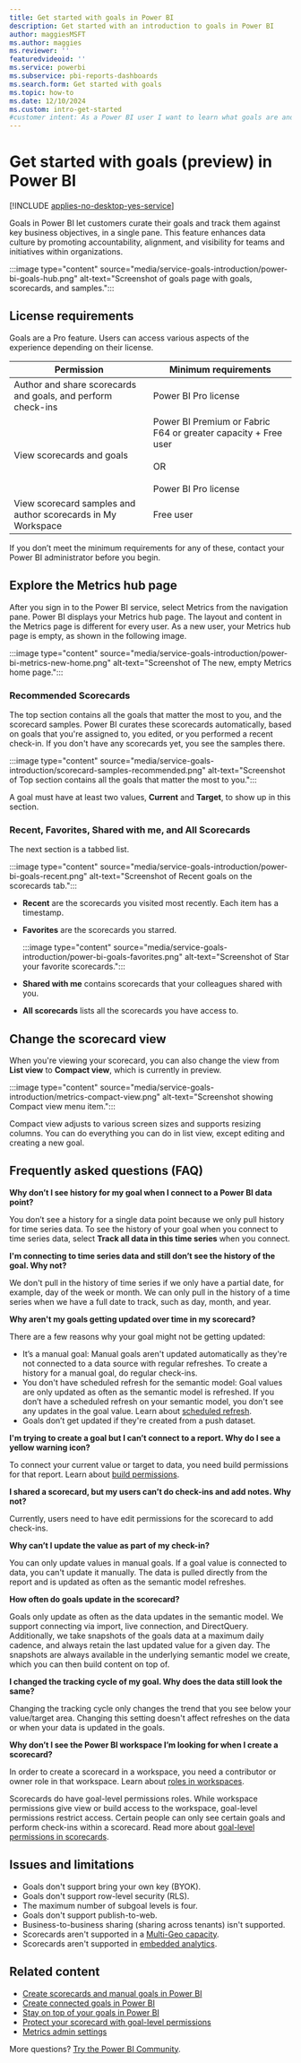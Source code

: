 ```yaml
---
title: Get started with goals in Power BI
description: Get started with an introduction to goals in Power BI
author: maggiesMSFT
ms.author: maggies
ms.reviewer: ''
featuredvideoid: ''
ms.service: powerbi
ms.subservice: pbi-reports-dashboards
ms.search.form: Get started with goals
ms.topic: how-to
ms.date: 12/10/2024
ms.custom: intro-get-started
#customer intent: As a Power BI user I want to learn what goals are and how to use Goals in my Power BI scorecards.
---
```

# Get started with goals (preview) in Power BI

[!INCLUDE [applies-no-desktop-yes-service](../includes/applies-no-desktop-yes-service.md)]

Goals in Power BI let customers curate their goals and track them against key business objectives, in a single pane. This feature enhances data culture by promoting accountability, alignment, and visibility for teams and initiatives within organizations.

:::image type="content" source="media/service-goals-introduction/power-bi-goals-hub.png" alt-text="Screenshot of goals page with goals, scorecards, and samples.":::

## License requirements

Goals are a Pro feature. Users can access various aspects of the experience depending on their license.

|Permission  |Minimum requirements  |
|---------|---------|
|Author and share scorecards and goals, and perform check-ins | Power BI Pro license |
|View scorecards and goals  | Power BI Premium or Fabric F64 or greater capacity + Free user <br><br>OR <br><br>Power BI Pro license |
|View scorecard samples and author scorecards in My Workspace  |  Free user |

If you don’t meet the minimum requirements for any of these, contact your Power BI administrator before you begin.  

## Explore the Metrics hub page

After you sign in to the Power BI service, select Metrics from the navigation pane. Power BI displays your Metrics hub page. The layout and content in the Metrics page is different for every user. As a new user, your Metrics hub page is empty, as shown in the following image.

:::image type="content" source="media/service-goals-introduction/power-bi-metrics-new-home.png" alt-text="Screenshot of The new, empty Metrics home page.":::

### Recommended Scorecards

The top section contains all the goals that matter the most to you, and the scorecard samples. Power BI curates these scorecards automatically, based on goals that you're assigned to, you edited, or you performed a recent check-in. If you don't have any scorecards yet, you see the samples there.

:::image type="content" source="media/service-goals-introduction/scorecard-samples-recommended.png" alt-text="Screenshot of Top section contains all the goals that matter the most to you.":::

A goal must have at least two values, **Current** and **Target**, to show up in this section.

### Recent, Favorites, Shared with me, and All Scorecards

The next section is a tabbed list.

:::image type="content" source="media/service-goals-introduction/power-bi-goals-recent.png" alt-text="Screenshot of Recent goals on the scorecards tab.":::

- **Recent** are the scorecards you visited most recently. Each item has a timestamp.
- **Favorites** are the scorecards you starred.

    :::image type="content" source="media/service-goals-introduction/power-bi-goals-favorites.png" alt-text="Screenshot of Star your favorite scorecards.":::

- **Shared with me** contains scorecards that your colleagues shared with you.
- **All scorecards** lists all the scorecards you have access to.

## Change the scorecard view

When you're viewing your scorecard, you can also change the view from **List view** to **Compact view**, which is currently in preview.

:::image type="content" source="media/service-goals-introduction/metrics-compact-view.png" alt-text="Screenshot showing Compact view menu item.":::

Compact view adjusts to various screen sizes and supports resizing columns. You can do everything you can do in list view, except editing and creating a new goal.

## Frequently asked questions (FAQ)

**Why don’t I see history for my goal when I connect to a Power BI data point?**

You don’t see a history for a single data point because we only pull history for time series data. To see the history of your goal when you connect to time series data, select **Track all data in this time series** when you connect. 

**I'm connecting to time series data and still don’t see the history of the goal. Why not?**

We don't pull in the history of time series if we only have a partial date, for example, day of the week or month. We can only pull in the history of a time series when we have a full date to track, such as day, month, and year.  

**Why aren't my goals getting updated over time in my scorecard?**

There are a few reasons why your goal might not be getting updated:

- It’s a manual goal: Manual goals aren't updated automatically as they're not connected to a data source with regular refreshes. To create a history for a manual goal, do regular check-ins.
- You don't have scheduled refresh for the semantic model: Goal values are only updated as often as the semantic model is refreshed. If you don’t have a scheduled refresh on your semantic model, you don't see any updates in the goal value. Learn about [scheduled refresh](../connect-data/refresh-scheduled-refresh.md).
- Goals don’t get updated if they're created from a push dataset. 

**I'm trying to create a goal but I can’t connect to a report. Why do I see a yellow warning icon?**

To connect your current value or target to data, you need build permissions for that report. Learn about [build permissions](../connect-data/service-datasets-build-permissions.md). 

**I shared a scorecard, but my users can’t do check-ins and add notes. Why not?**

Currently, users need to have edit permissions for the scorecard to add check-ins.

**Why can’t I update the value as part of my check-in?**

You can only update values in manual goals. If a goal value is connected to data, you can't update it manually. The data is pulled directly from the report and is updated as often as the semantic model refreshes.

**How often do goals update in the scorecard?**

Goals only update as often as the data updates in the semantic model. We support connecting via import, live connection, and DirectQuery. Additionally, we take snapshots of the goals data at a maximum daily cadence, and always retain the last updated value for a given day. The snapshots are always available in the underlying semantic model we create, which you can then build content on top of.

**I changed the tracking cycle of my goal. Why does the data still look the same?**

Changing the tracking cycle only changes the trend that you see below your value/target area. Changing this setting doesn't affect refreshes on the data or when your data is updated in the goals.

**Why don’t I see the Power BI workspace I’m looking for when I create a scorecard?**

In order to create a scorecard in a workspace, you need a contributor or owner role in that workspace. Learn about [roles in workspaces](../collaborate-share/service-roles-new-workspaces.md).

Scorecards do have goal-level permissions roles. While workspace permissions give view or build access to the workspace, goal-level permissions restrict access. Certain people can only see certain goals and perform check-ins within a scorecard. Read more about [goal-level permissions in scorecards](service-goals-set-permissions.md).

## Issues and limitations 
  
- Goals don't support bring your own key (BYOK).
- Goals don't support row-level security (RLS).
- The maximum number of subgoal levels is four.
- Goals don't support publish-to-web.
- Business-to-business sharing (sharing across tenants) isn't supported.
- Scorecards aren't supported in a [Multi-Geo capacity](../admin/service-admin-premium-multi-geo.md).
- Scorecards aren't supported in [embedded analytics](../developer/embedded/embedded-analytics-power-bi.md).

## Related content

- [Create scorecards and manual goals in Power BI](service-goals-create.md)
- [Create connected goals in Power BI](service-goals-create-connected.md)
- [Stay on top of your goals in Power BI](service-goals-check-in.md)
- [Protect your scorecard with goal-level permissions](service-goals-set-permissions.md)
- [Metrics admin settings](/fabric/admin/service-admin-portal-goals-settings)

More questions? [Try the Power BI Community](https://community.powerbi.com/).
